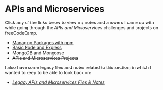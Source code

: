 # APIs and Microservices

Click any of the links below to view my notes and answers I came up with while going through the *APIs and Microservices* challenges and projects on freeCodeCamp.

- [Managing Packages with npm](https://github.com/Squibs/freeCodeCamp/blob/master/5.%20APIs%20and%20Microservices/1.%20Managing%20Packages%20with%20npm.md#managing-packages-with-npm)
- [Basic Node and Express](https://github.com/Squibs/freeCodeCamp/blob/master/5.%20APIs%20and%20Microservices/2.%20Basic%20Node%20and%20Express.md#basic-node-and-express)
- ~~MongoDB and Mongoose~~
- ~~APIs and Microservices Projects~~

I also have some legacy files and notes related to this section; in which I wanted to keep to be able to look back on:

- *[Legacy APIs and Microservices Files & Notes](https://github.com/Squibs/freeCodeCamp/tree/master/5.%20APIs%20and%20Microservices/Legacy%20APIs%20and%20Microservices%20Files%20%26%20Notes/json-apis-and-ajax)*
